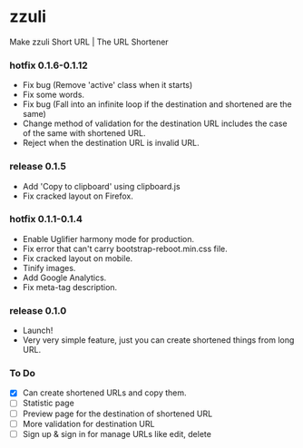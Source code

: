 # zzuli

Make zzuli Short URL | The URL Shortener

### hotfix 0.1.6-0.1.12
- Fix bug (Remove 'active' class when it starts)
- Fix some words.
- Fix bug (Fall into an infinite loop if the destination and shortened are the same)
- Change method of validation for the destination URL includes the case of the same with shortened URL.
- Reject when the destination URL is invalid URL.

### release 0.1.5
- Add 'Copy to clipboard' using clipboard.js
- Fix cracked layout on Firefox.

### hotfix 0.1.1-0.1.4
- Enable Uglifier harmony mode for production.
- Fix error that can't carry bootstrap-reboot.min.css file.
- Fix cracked layout on mobile.
- Tinify images.
- Add Google Analytics.
- Fix meta-tag description.

### release 0.1.0
- Launch!
- Very very simple feature, just you can create shortened things from long URL.

### To Do
- [x] Can create shortened URLs and copy them.
- [ ] Statistic page
- [ ] Preview page for the destination of shortened URL
- [ ] More validation for destination URL
- [ ] Sign up & sign in for manage URLs like edit, delete
